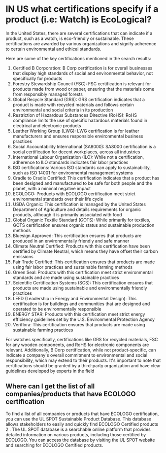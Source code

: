 # IN US what certifications specify if a product (i.e: Watch) is EcoLogical?

In the United States, there are several certifications that can indicate if a product, such as a watch, is eco-friendly or sustainable. 
These certifications are awarded by various organizations and signify adherence to certain environmental and ethical standards. 

Here are some of the key certifications mentioned in the search results:

1. Certified B Corporation: B Corp certification is for overall businesses that display high standards of social and environmental behavior, not specifically for products
2. Forestry Stewardship Council (FSC): FSC certification is relevant for products made from wood or paper, ensuring that the materials come from responsibly managed forests
3. Global Recycle Standard (GRS): GRS certification indicates that a product is made with recycled materials and follows certain environmental and social criteria in its production
4. Restriction of Hazardous Substances Directive (RoHS): RoHS compliance limits the use of specific hazardous materials found in electrical and electronic products
5. Leather Working Group (LWG): LWG certification is for leather manufacturers and ensures responsible environmental business practices
6. Social Accountability International (SA8000): SA8000 certification is a social certification for decent workplaces, across all industries
7. International Labour Organization (ILO): While not a certification, adherence to ILO standards indicates fair labor practices
8. ISO certifications: Various ISO standards can apply to sustainability, such as ISO 14001 for environmental management systems
9. Cradle to Cradle Certified: This certification indicates that a product has been designed and manufactured to be safe for both people and the planet, with a minimal negative impact
10. ECOLOGO: Products with ECOLOGO certification meet strict environmental standards over their life cycle
11. USDA Organic: This certification is managed by the United States Department of Agriculture and details requirements for organic products, although it is primarily associated with food
12. Global Organic Textile Standard (GOTS): While primarily for textiles, GOTS certification ensures organic status and sustainable production methods
13. Bluesign Approved: This certification ensures that products are produced in an environmentally friendly and safe manner
14. Climate Neutral Certified: Products with this certification have been certified by Climate Neutral, which means they have offset their carbon emissions
15. Fair Trade Certified: This certification ensures that products are made using fair labor practices and sustainable farming methods
16. Green Seal: Products with this certification meet strict environmental standards and are made using sustainable practices
17. Scientific Certification Systems (SCS): This certification ensures that products are made using sustainable and environmentally friendly practices
18. LEED (Leadership in Energy and Environmental Design): This certification is for buildings and communities that are designed and operated to be environmentally responsible
19. ENERGY STAR: Products with this certification meet strict energy efficiency guidelines set by the U.S. Environmental Protection Agency
20. Veriflora: This certification ensures that products are made using sustainable farming practices

For watches specifically, certifications like GRS for recycled materials, FSC for any wooden components, and RoHS for electronic components are relevant. Additionally, B Corp certification, while not product-specific, can indicate a company's overall commitment to environmental and social responsibility, which may extend to their products. 
It's important to note that certifications should be granted by a third-party organization and have clear guidelines developed by experts in the field

## Where can I get the list of all companies/products that have ECOLOGO certification

To find a list of all companies or products that have ECOLOGO certification, you can use the UL SPOT Sustainable Product Database. This database allows stakeholders to easily and quickly find ECOLOGO Certified products
2
. The UL SPOT database is a searchable online platform that provides detailed information on various products, including those certified by ECOLOGO. You can access the database by visiting the UL SPOT website and searching for ECOLOGO Certified products.
